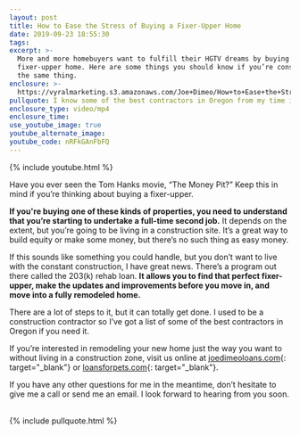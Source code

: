 ```yaml
---
layout: post
title: How to Ease the Stress of Buying a Fixer-Upper Home
date: 2019-09-23 18:55:30
tags:
excerpt: >-
  More and more homebuyers want to fulfill their HGTV dreams by buying a
  fixer-upper home. Here are some things you should know if you’re considering
  the same thing.
enclosure: >-
  https://vyralmarketing.s3.amazonaws.com/Joe+Dimeo/How+to+Ease+the+Stress+of+Buying+a+Fixer-Upper+Home.mp4
pullquote: I know some of the best contractors in Oregon from my time in construction.
enclosure_type: video/mp4
enclosure_time:
use_youtube_image: true
youtube_alternate_image:
youtube_code: nRFkGAnFbFQ
---
```


{% include youtube.html %}

Have you ever seen the Tom Hanks movie, “The Money Pit?” Keep this in mind if you’re thinking about buying a fixer-upper.&nbsp;

**If you're buying one of these kinds of properties, you need to understand that you’re starting to undertake a full-time second job.** It depends on the extent, but you’re going to be living in a construction site. It’s a great way to build equity or make some money, but there’s no such thing as easy money.&nbsp;

If this sounds like something you could handle, but you don’t want to live with the constant construction, I have great news. There’s a program out there called the 203(k) rehab loan. **It allows you to find that perfect fixer-upper, make the updates and improvements before you move in, and move into a fully remodeled home.&nbsp;**

There are a lot of steps to it, but it can totally get done. I used to be a construction contractor so I’ve got a list of some of the best contractors in Oregon if you need it.

If you’re interested in remodeling your new home just the way you want to without living in a construction zone, visit us online at [joedimeoloans.com](https://joedimeoloans.com/){: target="_blank"} or [loansforpets.com](https://www.loansforpets.com/){: target="_blank"}.

If you have any other questions for me in the meantime, don’t hesitate to give me a call or send me an email. I look forward to hearing from you soon.<br>&nbsp;

{% include pullquote.html %}